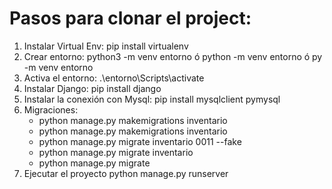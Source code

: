 # Pasos para clonar el project:
1) Instalar Virtual Env:
    pip install virtualenv
2) Crear entorno:
    python3 -m venv entorno
    ó
    python -m venv entorno
    ó
    py -m venv entorno
3) Activa el entorno:
    .\entorno\Scripts\activate   
4) Instalar Django:
   pip install django
5) Instalar la conexión con Mysql:
   pip install mysqlclient pymysql
6) Migraciones:
   - python manage.py makemigrations inventario
   - python manage.py makemigrations inventario
   - python manage.py migrate inventario 0011 --fake
   - python manage.py migrate inventario
   - python manage.py migrate
7) Ejecutar el proyecto
   python manage.py runserver
